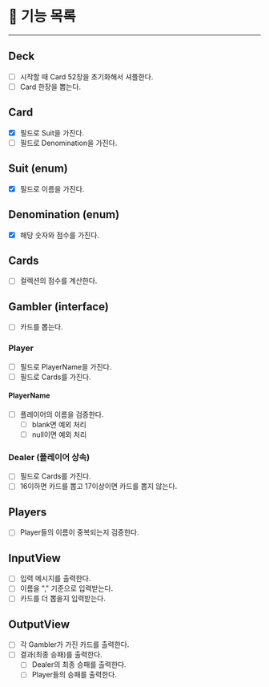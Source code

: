 # 🐰 기능 목록

<hr>

## Deck

- [ ] 시작할 때 Card 52장을 초기화해서 셔플한다.
- [ ] Card 한장을 뽑는다.

## Card

- [X] 필드로 Suit을 가진다.
- [ ] 필드로 Denomination을 가진다.

## Suit (enum)

- [X] 필드로 이름을 가진다.

## Denomination (enum)

- [X] 해당 숫자와 점수를 가진다.

## Cards

- [ ] 컬렉션의 점수를 계산한다.

## Gambler (interface)

- [ ] 카드를 뽑는다.

### Player

- [ ] 필드로 PlayerName을 가진다.
- [ ] 필드로 Cards를 가진다.

#### PlayerName
 
- [ ] 플레이어의 이름을 검증한다.
  - [ ] blank면 예외 처리
  - [ ] null이면 예외 처리

### Dealer (플레이어 상속) 

- [ ] 필드로 Cards를 가진다.
- [ ] 16이하면 카드를 뽑고 17이상이면 카드를 뽑지 않는다.

## Players

- [ ] Player들의 이름이 중복되는지 검증한다.  

## InputView 

- [ ] 입력 메시지를 출력한다.
- [ ] 이름을 "," 기준으로 입력받는다.
- [ ] 카드를 더 뽑을지 입력받는다.

## OutputView

- [ ] 각 Gambler가 가진 카드를 출력한다.
- [ ] 결과(최종 승패)를 출력한다.
  - [ ] Dealer의 최종 승패를 출력한다.
  - [ ] Player들의 승패를 출력한다.
